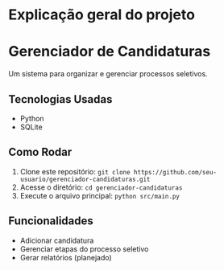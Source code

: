 # Explicação geral do projeto

# Gerenciador de Candidaturas

Um sistema para organizar e gerenciar processos seletivos.

## Tecnologias Usadas
- Python
- SQLite

## Como Rodar
1. Clone este repositório: `git clone https://github.com/seu-usuario/gerenciador-candidaturas.git`
2. Acesse o diretório: `cd gerenciador-candidaturas`
3. Execute o arquivo principal: `python src/main.py`

## Funcionalidades
- Adicionar candidatura
- Gerenciar etapas do processo seletivo
- Gerar relatórios (planejado)

